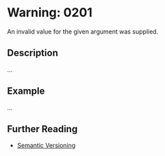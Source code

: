 # Warning: 0201

An invalid value for the given argument was supplied.

## Description

...

## Example

...

## Further Reading

- [Semantic Versioning](https://semver.org)
